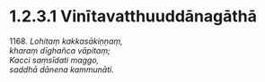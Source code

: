 # 1.2.3.1 Vinītavatthuuddānagāthā

1168\. _Lohitaṃ kakkasākiṇṇaṃ,_  
_kharaṃ dīghañca vāpitaṃ;_  
_Kacci saṃsīdati maggo,_  
_saddhā dānena kammunāti._
